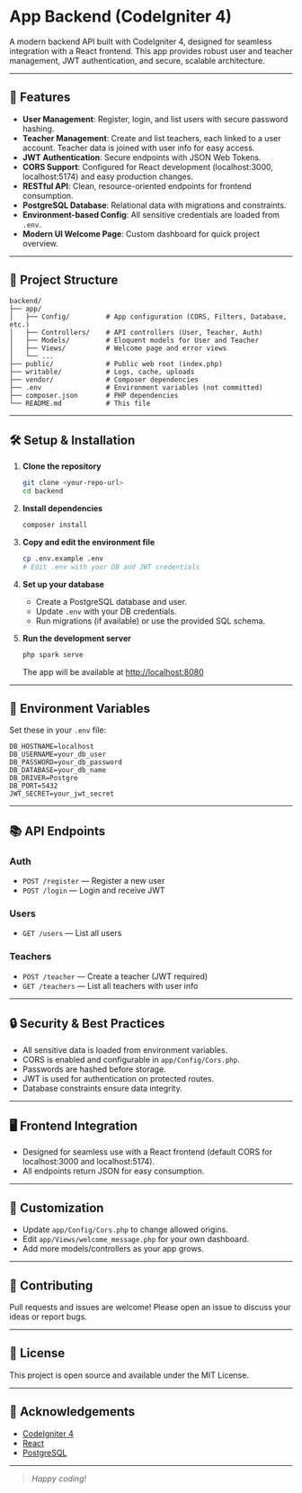 # App Backend (CodeIgniter 4)

A modern backend API built with CodeIgniter 4, designed for seamless integration with a React frontend. This app provides robust user and teacher management, JWT authentication, and secure, scalable architecture.

---

## 🚀 Features

- **User Management**: Register, login, and list users with secure password hashing.
- **Teacher Management**: Create and list teachers, each linked to a user account. Teacher data is joined with user info for easy access.
- **JWT Authentication**: Secure endpoints with JSON Web Tokens.
- **CORS Support**: Configured for React development (localhost:3000, localhost:5174) and easy production changes.
- **RESTful API**: Clean, resource-oriented endpoints for frontend consumption.
- **PostgreSQL Database**: Relational data with migrations and constraints.
- **Environment-based Config**: All sensitive credentials are loaded from `.env`.
- **Modern UI Welcome Page**: Custom dashboard for quick project overview.

---

## 📂 Project Structure

```
backend/
├── app/
│   ├── Config/         # App configuration (CORS, Filters, Database, etc.)
│   ├── Controllers/    # API controllers (User, Teacher, Auth)
│   ├── Models/         # Eloquent models for User and Teacher
│   ├── Views/          # Welcome page and error views
│   └── ...
├── public/             # Public web root (index.php)
├── writable/           # Logs, cache, uploads
├── vendor/             # Composer dependencies
├── .env                # Environment variables (not committed)
├── composer.json       # PHP dependencies
└── README.md           # This file
```

---

## 🛠️ Setup & Installation

1. **Clone the repository**
   ```bash
   git clone <your-repo-url>
   cd backend
   ```

2. **Install dependencies**
   ```bash
   composer install
   ```

3. **Copy and edit the environment file**
   ```bash
   cp .env.example .env
   # Edit .env with your DB and JWT credentials
   ```

4. **Set up your database**
   - Create a PostgreSQL database and user.
   - Update `.env` with your DB credentials.
   - Run migrations (if available) or use the provided SQL schema.

5. **Run the development server**
   ```bash
   php spark serve
   ```
   The app will be available at [http://localhost:8080](http://localhost:8080)

---

## 🔑 Environment Variables

Set these in your `.env` file:
```
DB_HOSTNAME=localhost
DB_USERNAME=your_db_user
DB_PASSWORD=your_db_password
DB_DATABASE=your_db_name
DB_DRIVER=Postgre
DB_PORT=5432
JWT_SECRET=your_jwt_secret
```

---

## 📚 API Endpoints

### Auth
- `POST /register` — Register a new user
- `POST /login` — Login and receive JWT

### Users
- `GET /users` — List all users

### Teachers
- `POST /teacher` — Create a teacher (JWT required)
- `GET /teachers` — List all teachers with user info

---

## 🔒 Security & Best Practices
- All sensitive data is loaded from environment variables.
- CORS is enabled and configurable in `app/Config/Cors.php`.
- Passwords are hashed before storage.
- JWT is used for authentication on protected routes.
- Database constraints ensure data integrity.

---

## 🖥️ Frontend Integration
- Designed for seamless use with a React frontend (default CORS for localhost:3000 and localhost:5174).
- All endpoints return JSON for easy consumption.

---

## 📝 Customization
- Update `app/Config/Cors.php` to change allowed origins.
- Edit `app/Views/welcome_message.php` for your own dashboard.
- Add more models/controllers as your app grows.

---

## 🤝 Contributing
Pull requests and issues are welcome! Please open an issue to discuss your ideas or report bugs.

---

## 📄 License
This project is open source and available under the MIT License.

---

## 🙏 Acknowledgements
- [CodeIgniter 4](https://codeigniter.com/)
- [React](https://react.dev/)
- [PostgreSQL](https://www.postgresql.org/)

---

> _Happy coding!_
